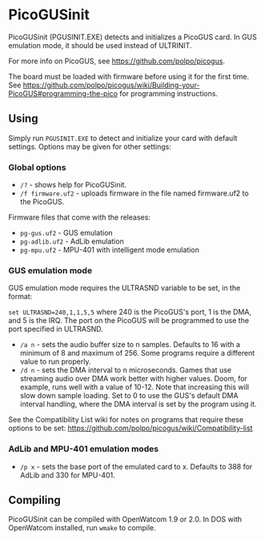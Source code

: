 # PicoGUSinit

PicoGUSinit (PGUSINIT.EXE) detects and initializes a PicoGUS card. In GUS
emulation mode, it should be used instead of ULTRINIT.

For more info on PicoGUS, see https://github.com/polpo/picogus.

The board must be loaded with firmware before using it for the first time. See
https://github.com/polpo/picogus/wiki/Building-your-PicoGUS#programming-the-pico
for programming instructions.

## Using

Simply run `PGUSINIT.EXE` to detect and initialize your card with default
settings. Options may be given for other settings:

### Global options

* `/?` - shows help for PicoGUSinit.
* `/f firmware.uf2` - uploads firmware in the file named firmware.uf2 to the
  PicoGUS.

Firmware files that come with the releases:

* `pg-gus.uf2` - GUS emulation
* `pg-adlib.uf2` - AdLib emulation
* `pg-mpu.uf2` - MPU-401 with intelligent mode emulation

### GUS emulation mode

GUS emulation mode requires the ULTRASND variable to be set, in the format:

`set ULTRASND=240,1,1,5,5` where 240 is the PicoGUS's port, 1 is the DMA, and 5
is the IRQ. The port on the PicoGUS will be programmed to use the port
specified in ULTRASND.

* `/a n` - sets the audio buffer size to n samples. Defaults to 16 with a
  minimum of 8 and maximum of 256. Some programs require a different value to
  run properly.
* `/d n` - sets the DMA interval to n microseconds. Games that use streaming
  audio over DMA work better with higher values. Doom, for example, runs well
  with a value of 10-12. Note that increasing this will slow down sample
  loading. Set to 0 to use the GUS's default DMA interval handling, where the
  DMA interval is set by the program using it.

See the Compatibility List wiki for notes on programs that require these
options to be set: https://github.com/polpo/picogus/wiki/Compatibility-list

### AdLib and MPU-401 emulation modes

* `/p x` - sets the base port of the emulated card to x. Defaults to 388 for
  AdLib and 330 for MPU-401.

## Compiling

PicoGUSinit can be compiled with OpenWatcom 1.9 or 2.0. In DOS with OpenWatcom
installed, run `wmake` to compile.
